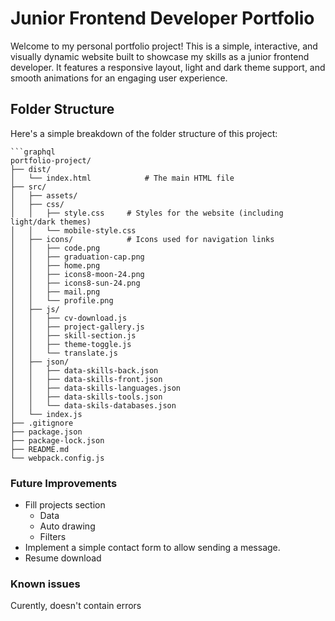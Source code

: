 # Junior Frontend Developer Portfolio

Welcome to my personal portfolio project! This is a simple, interactive, and visually dynamic website built to showcase my skills as a junior frontend developer. It features a responsive layout, light and dark theme support, and smooth animations for an engaging user experience.

## Folder Structure
Here's a simple breakdown of the folder structure of this project:

    ```graphql
    portfolio-project/          
    ├── dist/
    │   └── index.html            # The main HTML file
    ├── src/
    │   ├── assets/
    │   ├── css/
    │   │   ├── style.css     # Styles for the website (including light/dark themes)
    │   │   └── mobile-style.css
    │   ├── icons/            # Icons used for navigation links
    │   │   ├── code.png
    │   │   ├── graduation-cap.png
    │   │   ├── home.png
    │   │   ├── icons8-moon-24.png
    │   │   ├── icons8-sun-24.png
    │   │   ├── mail.png
    │   │   └── profile.png
    │   ├── js/            
    │   │   ├── cv-download.js
    │   │   ├── project-gallery.js
    │   │   ├── skill-section.js
    │   │   ├── theme-toggle.js
    │   │   └── translate.js
    │   ├── json/            
    │   │   ├── data-skills-back.json
    │   │   ├── data-skills-front.json
    │   │   ├── data-skills-languages.json
    │   │   ├── data-skills-tools.json
    │   │   └── data-skils-databases.json
    │   └── index.js 
    ├── .gitignore
    ├── package.json
    ├── package-lock.json
    ├── README.md
    └── webpack.config.js

### Future Improvements
* Fill projects section
  * Data 
  * Auto drawing
  * Filters
* Implement a simple contact form to allow sending a message.
* Resume download

### Known issues
Curently, doesn't contain errors